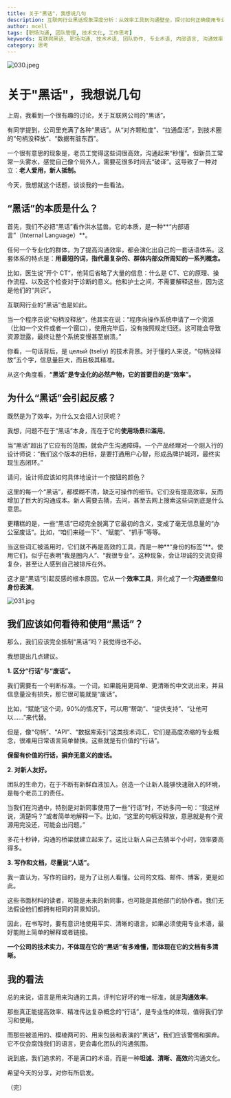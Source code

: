 ```yaml
---
title: 关于"黑话"，我想说几句
description: 互联网行业黑话现象深度分析：从效率工具到沟通壁垒，探讨如何正确使用专业术语，建立高效的团队沟通文化
author: mcell
tags: [职场沟通, 团队管理, 技术文化, 工作思考]
keywords: 互联网黑话, 职场沟通, 技术术语, 团队协作, 专业术语, 内部语言, 沟通效率
category: 思考
---
```


![030.jpeg](/public/images/2025/030.jpeg)

# **关于"黑话"，我想说几句**

上周，我看到一个很有趣的讨论，关于互联网公司的“黑话”。

有同学提到，公司里充满了各种“黑话”。从“对齐颗粒度”、“拉通盘活”，到技术圈的“句柄没释放”、“数据有脏东西”。

一个很有意思的现象是，老员工觉得这些词很高效，沟通起来“秒懂”。但新员工常常一头雾水，感觉自己像个局外人，需要花很多时间去“破译”。这导致了一种对立：**老人爱用，新人抵制。**

今天，我想就这个话题，谈谈我的一些看法。

## **“黑话”的本质是什么？**

首先，我们不必把“黑话”看作洪水猛兽。它的本质，是一种**“内部语言”（Internal Language）**。

任何一个专业化的群体，为了提高沟通效率，都会演化出自己的一套话语体系。这套体系的特点是：**用最短的词，指代最复杂的、群体内部众所周知的一系列概念。**

比如，医生说“开个 CT”，他背后省略了大量的信息：什么是 CT、它的原理、操作流程、以及这个检查对于诊断的意义。他和护士之间，不需要解释这些，因为这是他们的“共识”。

互联网行业的“黑话”也是如此。

当一个程序员说“句柄没释放”，他其实在说：“程序向操作系统申请了一个资源（比如一个文件或者一个窗口），使用完毕后，没有按照规定归还。这可能会导致资源泄露，最终让整个系统变慢甚至崩溃。”

你看，一句话背后，是 целый (tseliy) 的技术背景。对于懂的人来说，“句柄没释放”五个字，信息量巨大，而且极其精准。

从这个角度看，**“黑话”是专业化的必然产物，它的首要目的是“效率”。**

## **为什么“黑话”会引起反感？**

既然是为了效率，为什么又会招人讨厌呢？

我想，问题不在于“黑话”本身，而在于它的**使用场景**和**滥用**。

当“黑话”超出了它应有的范围，就会产生沟通障碍。一个产品经理对一个刚入行的设计师说：“我们这个版本的目标，是要打通用户心智，形成品牌护城河，最终实现生态闭环。”

请问，设计师应该如何具体地设计一个按钮的颜色？

这里的每一个“黑话”，都模糊不清，缺乏可操作的细节。它们没有提高效率，反而增加了巨大的沟通成本。新人需要去猜，去问，甚至去网上搜索这些词到底是什么意思。

更糟糕的是，一些“黑话”已经完全脱离了它最初的含义，变成了毫无信息量的“办公室废话”。比如，“咱们来碰一下”、“赋能”、“抓手”等等。

当这些词汇被滥用时，它们就不再是高效的工具，而是一种**“身份的标签”**。使用它们，似乎在表明“我是圈内人”、“我很专业”。这种现象，会让坦诚的交流变得复杂，甚至让人感到自己被排斥在外。

这才是“黑话”引起反感的根本原因。它从一个**效率工具**，异化成了一个**沟通壁垒**和**身份表演**。

![031.jpg](/public/images/2025/031.jpg)

## **我们应该如何看待和使用“黑话”？**

那么，我们应该完全抵制“黑话”吗？我觉得也不必。

我想提出几点建议。

**1. 区分“行话”与“废话”。**

我们需要有一个判断标准。一个词，如果能用更简单、更清晰的中文说出来，并且信息量没有损失，那它很可能就是“废话”。

比如，“赋能”这个词，90%的情况下，可以用“帮助”、“提供支持”、“让他可以……”来代替。

但是，像“句柄”、“API”、“数据库索引”这类技术词汇，它们是高度浓缩的专业概念，很难用日常语言简单替换。这些就是有价值的“行话”。

**保留有价值的行话，摒弃无意义的废话。**

**2. 对新人友好。**

团队的生命力，在于不断有新鲜血液加入。创造一个让新人能够快速融入的环境，是每个老员工的责任。

当我们在沟通中，特别是对新同事使用了一些“行话”时，不妨多问一句：“我这样说，清楚吗？”或者简单地解释一下。比如，“这里的句柄没释放，意思就是有个资源用完没还，可能会出问题。”

多花十秒钟，沟通的桥梁就建立起来了。这比让新人自己去猜半个小时，效率要高得多。

**3. 写作和文档，尽量说“人话”。**

我一直认为，写作的目的，是为了让别人看懂。公司的文档、邮件、博客，更是如此。

这些书面材料的读者，可能是未来的新同事，也可能是其他部门的协作者。我们无法假设他们都拥有相同的背景知识。

因此，在书写时，要有意识地使用平实、清晰的语言。如果必须使用专业术语，最好能附上简单的解释或者链接。

**一个公司的技术实力，不体现在它的“黑话”有多难懂，而体现在它的文档有多清晰。**

## **我的看法**

总的来说，语言是用来沟通的工具，评判它好坏的唯一标准，就是**沟通效率**。

那些真正能提高效率、精准传达复杂概念的“行话”，是专业性的体现，值得我们学习和使用。

而那些被滥用的、模棱两可的、用来包装和表演的“黑话”，我们应该警惕和摒弃。它不仅会腐蚀我们的语言，更会毒化团队的沟通氛围。

说到底，我们追求的，不是满口的术语，而是一种**坦诚、清晰、高效**的沟通文化。

希望今天的分享，对你有所启发。

（完）
